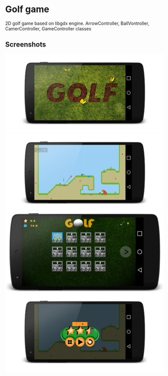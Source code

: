 Golf game
=========

2D golf game based on libgdx engine. ArrowController, BallVontroller, CamerController, GameController classes

Screenshots
-----------

![Splash screen](screenshots/golfSplashScreen.png "Splash screen")
![Phone level 2](screenshots/level2.png "Level 2")
![Game levels](screenshots/golfChapters.png "Game levels picker")
![Star rating](screenshots/rating.png "Game star rating")







